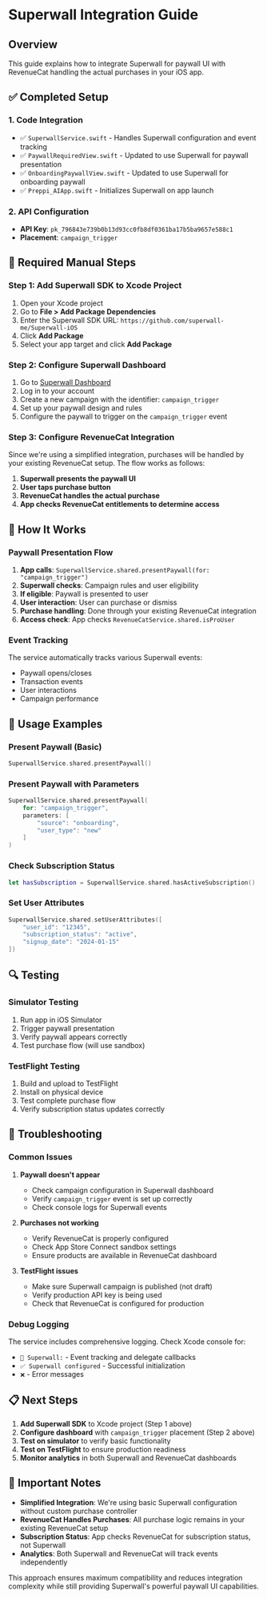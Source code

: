 # Superwall Integration Guide

## Overview
This guide explains how to integrate Superwall for paywall UI with RevenueCat handling the actual purchases in your iOS app.

## ✅ Completed Setup

### 1. Code Integration
- ✅ `SuperwallService.swift` - Handles Superwall configuration and event tracking
- ✅ `PaywallRequiredView.swift` - Updated to use Superwall for paywall presentation
- ✅ `OnboardingPaywallView.swift` - Updated to use Superwall for onboarding paywall
- ✅ `Preppi_AIApp.swift` - Initializes Superwall on app launch

### 2. API Configuration
- **API Key**: `pk_796843e739b0b13d93cc0fb8df0361ba17b5ba9657e588c1`
- **Placement**: `campaign_trigger`

## 🔧 Required Manual Steps

### Step 1: Add Superwall SDK to Xcode Project

1. Open your Xcode project
2. Go to **File > Add Package Dependencies**
3. Enter the Superwall SDK URL: `https://github.com/superwall-me/Superwall-iOS`
4. Click **Add Package**
5. Select your app target and click **Add Package**

### Step 2: Configure Superwall Dashboard

1. Go to [Superwall Dashboard](https://superwall.com/dashboard)
2. Log in to your account
3. Create a new campaign with the identifier: `campaign_trigger`
4. Set up your paywall design and rules
5. Configure the paywall to trigger on the `campaign_trigger` event

### Step 3: Configure RevenueCat Integration

Since we're using a simplified integration, purchases will be handled by your existing RevenueCat setup. The flow works as follows:

1. **Superwall presents the paywall UI**
2. **User taps purchase button**
3. **RevenueCat handles the actual purchase**
4. **App checks RevenueCat entitlements to determine access**

## 🎯 How It Works

### Paywall Presentation Flow

1. **App calls**: `SuperwallService.shared.presentPaywall(for: "campaign_trigger")`
2. **Superwall checks**: Campaign rules and user eligibility
3. **If eligible**: Paywall is presented to user
4. **User interaction**: User can purchase or dismiss
5. **Purchase handling**: Done through your existing RevenueCat integration
6. **Access check**: App checks `RevenueCatService.shared.isProUser`

### Event Tracking

The service automatically tracks various Superwall events:
- Paywall opens/closes
- Transaction events
- User interactions
- Campaign performance

## 📱 Usage Examples

### Present Paywall (Basic)
```swift
SuperwallService.shared.presentPaywall()
```

### Present Paywall with Parameters
```swift
SuperwallService.shared.presentPaywall(
    for: "campaign_trigger",
    parameters: [
        "source": "onboarding",
        "user_type": "new"
    ]
)
```

### Check Subscription Status
```swift
let hasSubscription = SuperwallService.shared.hasActiveSubscription()
```

### Set User Attributes
```swift
SuperwallService.shared.setUserAttributes([
    "user_id": "12345",
    "subscription_status": "active",
    "signup_date": "2024-01-15"
])
```

## 🔍 Testing

### Simulator Testing
1. Run app in iOS Simulator
2. Trigger paywall presentation
3. Verify paywall appears correctly
4. Test purchase flow (will use sandbox)

### TestFlight Testing
1. Build and upload to TestFlight
2. Install on physical device
3. Test complete purchase flow
4. Verify subscription status updates correctly

## 🐛 Troubleshooting

### Common Issues

1. **Paywall doesn't appear**
   - Check campaign configuration in Superwall dashboard
   - Verify `campaign_trigger` event is set up correctly
   - Check console logs for Superwall events

2. **Purchases not working**
   - Verify RevenueCat is properly configured
   - Check App Store Connect sandbox settings
   - Ensure products are available in RevenueCat dashboard

3. **TestFlight issues**
   - Make sure Superwall campaign is published (not draft)
   - Verify production API key is being used
   - Check that RevenueCat is configured for production

### Debug Logging

The service includes comprehensive logging. Check Xcode console for:
- `🎯 Superwall:` - Event tracking and delegate callbacks
- `✅ Superwall configured` - Successful initialization
- `❌` - Error messages

## 📋 Next Steps

1. **Add Superwall SDK** to Xcode project (Step 1 above)
2. **Configure dashboard** with `campaign_trigger` placement (Step 2 above)
3. **Test on simulator** to verify basic functionality
4. **Test on TestFlight** to ensure production readiness
5. **Monitor analytics** in both Superwall and RevenueCat dashboards

## 🚨 Important Notes

- **Simplified Integration**: We're using basic Superwall configuration without custom purchase controller
- **RevenueCat Handles Purchases**: All purchase logic remains in your existing RevenueCat setup
- **Subscription Status**: App checks RevenueCat for subscription status, not Superwall
- **Analytics**: Both Superwall and RevenueCat will track events independently

This approach ensures maximum compatibility and reduces integration complexity while still providing Superwall's powerful paywall UI capabilities.
